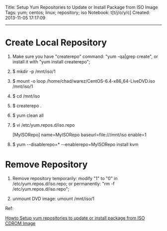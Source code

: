 Title: Setup Yum Repositories to Update or Install Package from ISO Image
Tags: yum; centos; linux; repository; iso
Notebook: t[t/j/o/y/c]
Created: 2013-11-05 17:17:09

------

# Create Local Repository

1. Make sure you have "createrepo" command: "yum -qa|grep create", or install it with "yum install createrepo";

1. $ mkdir -p /mnt/iso/1

1. $ mount -o loop /home/chad/warez/CentOS-6.4-x86_64-LiveDVD.iso /mnt/iso/1

1. $ cd /mnt/iso

1. $ createrepo .

1. $ yum clean all

1. $ vi /etc/yum.repos.d/iso.repo

    [MyISORepo] 
    name=MyISORepo 
    baseurl=file:///mnt/iso 
    enable=1 

1. $ yum --disablerepo=\* --enablerepo=MyISORepo install kvm

# Remove Repository

1. Remove repository temporarily: modify "1" to "0" in /etc/yum.repos.d/iso.repo; or permanently: "rm -f /etc/yum.repos.d/iso.repo";

1. unmount DVD image: umount /mnt/iso/1

Ref:

[Howto Setup yum repositories to update or install package from ISO CDROM Image](http://www.cyberciti.biz/tips/redhat-centos-fedora-linux-setup-repo.html)
